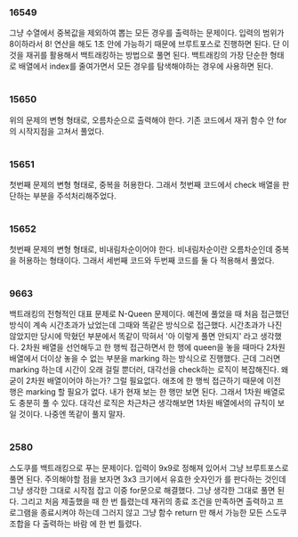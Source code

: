### 16549 ###
그냥 수열에서 중복값을 제외하여 뽑는 모든 경우를 출력하는 문제이다. 입력의 범위가 8이하라서 8! 연산을 해도 1초 안에 가능하기 때문에 브루트포스로 진행하면 된다. 
단 이것을 재귀를 활용해서 백트래킹하는 방법으로 풀면 된다. 백트래킹의 가장 단순한 형태로 배열에서 index를 줄여가면서 모든 경우를 탐색해야하는 경우에 사용하면 된다. 
<br><br>

### 15650 ###
위의 문제의 변형 형태로, 오름차순으로 출력해야 한다. 기존 코드에서 재귀 함수 안 for의 시작지점을 고쳐서 풀었다.
<br><br>

### 15651 ###
첫번째 문제의 변형 형태로, 중복을 허용한다. 그래서 첫번째 코드에서 check 배열을 판단하는 부분을 주석처리해주었다. 
<br><br>

### 15652 ###
첫번째 문제의 변형 형태로, 비내림차순이어야 한다. 비내림차순이란 오름차순인데 중복을 허용하는 형태이다. 그래서 세번째 코드와 두번째 코드를 둘 다 적용해서 풀었다.
<br><br>


### 9663 ###
백트래킹의 전형적인 대표 문제로 N-Queen 문제이다. 예전에 풀었을 때 처음 접근했던 방식이 계속 시간초과가 났었는데 그때와 똑같은 방식으로 접근했다. 
시간초과가 나진 않았지만 당시에 막혔던 부분에서 똑같이 막혀서 '아 이렇게 풀면 안되지' 라고 생각했다. 2차원 배열을 선언해두고 한 행씩 접근하면서 
한 행에 queen을 놓을 때마다 2차원 배열에서 더이상 놓을 수 없는 부분을 marking 하는 방식으로 진행했다. 근데 그러면 marking 하는데 시간이 오래 걸릴 
뿐더러, 대각선을 check하는 로직이 복잡해진다. 
왜 굳이 2차원 배열이어야 하는가? 그럴 필요없다. 애초에 한 행씩 접근하기 때문에 이전 행은 marking 할 필요가 없다. 내가 현재 보는 한 행만 보면 된다. 
그래서 1차원 배열로도 충분히 풀 수 있다. 대각선 로직은 차근차근 생각해보면 1차원 배열에서의 규칙이 보일 것이다. 나중엔 똑같이 풀지 말자.
<br><br>

### 2580 ###
스도쿠를 백트래킹으로 푸는 문제이다. 입력이 9x9로 정해져 있어서 그냥 브루트포스로 풀면 된다. 주의해야할 점을 보자면 3x3 크기에서 유효한 숫자인가
를 판다하는 것인데 그냥 생각한 그대로 시작점 잡고 이중 for문으로 해결했다. 그냥 생각한 그대로 풀면 된다. 그리고 처음 제출했을 때 한 번 틀렸는데
재귀의 종료 조건을 만족하면 출력하고 프로그램을 종료시켜야 하는데 그러지 않고 그냥 함수 return 만 해서 가능한 모든 스도쿠 조합을 다 출력하는 바람
에 한 번 틀렸다.
<br><br>
